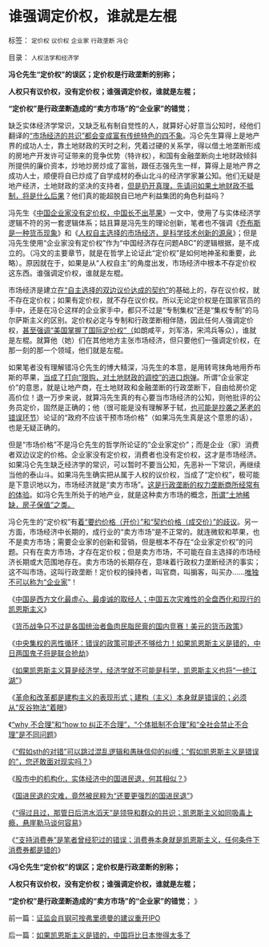 # 谁强调定价权，谁就是左棍

标签： `定价权` `议价权` `企业家` `行政垄断` `冯仑` 

目录： `人权法学和经济学`

**冯仑先生“定价权”的误区；定价权是行政垄断的别称；**

**人权只有议价权，没有定价权；谁强调定价权，谁就是左棍；**

**“定价权”是行政垄断造成的“卖方市场”的“企业家”的错觉**；



缺乏实体经济学常识，又缺乏私有制自觉性的人，就算好心好意当公知时，经他们翻译的[“市场经济的共识”都会变成富有传统特色的四不象](../../../2013/4/10/“得过且过，那管日后洪水滔天”是中国社会的共识；.md)。冯仑先生算得上是地产界的成功人士，靠土地财政的天时之利，凭着过硬的关系学，得以借土地垄断形成的房地产开发许可证带来的竞争优势（特许权），和国有金融垄断向土地财政倾斜所提供的廉价资本，炒地炒房炒成了富翁，跟任志强先生一样，算得上是地产界之成功人士，顺便将自已炒成了自学成材的泰山北斗的经济学家兼公知。他们无疑是地产经济，土地财政的坚决的支持者，[但是扔开真理，先请问如果土地财政不抵制，将是什么后果](%E7%9A%84%E5%98%B4%E5%B7%B4)？他们真的能超脱自已地产利益集团的角色利益吗？

冯先生《[中国企业家没有定价权，中国长不出苹果](http://fenglunfmn.i.sohu.com/blog/view/224544997.htm)》一文中，使用了与实体经济学逻辑不符的另一套逻辑体系；姑且算是冯先生的理论创新，笔者也不强调《[乔布斯是一种货币现象](../../../2011/9/1/乔布斯只是一种货币现象.md)》和《[人权自主选择的市场经济，是科学技术创新的源泉](../../../2011/11/19/（科学发明＝艺术创作）只有娱乐价值；公有制生产力更高.md)》；但是冯先生使用“企业家没有定价权”作为“中国经济存在问题ABC”的逻辑根据，是不成立的。（冯文的主要章节，就是在哲学上论证此“定价权”是如何地神圣和重要，此略）。原因就在于，如果是从“人权自主”的角度出发，市场经济中根本不存定价权这东西。谁强调定价权，谁就是左棍。

市场经济是建立[在“自主选择的双边议价达成的契约”](../../../2009/2/5/市场经济的自由交换原则不容争辩.md)的基础上的，存在议价权，就不存在定价权；如果有定价权，就不存在议价权。所以无论定价权是在国家官员的手中，还是在冯仑这样的企业家手中，都只不过是“专制集权”还是“集权专制”的马尔萨斯主义的区别。定价权必定与专制和行政垄断相伴随，因此任何人强调定价权，[甚至强调“美国掌握了国际定价权”（](../../../2012/5/24/人权有议价权，国际无定价权.md)如朗咸平，刘军洛，宋鸿兵等众），谁就是左棍。就算他（她）们在其他地方主张市场经济，但只要他们一强调定价权，在那一刻的那一个领域，他们就是左棍。

如果笔者没有理解错冯仑先生的博大精深，冯先生的本意，是用转弯抹角地用乔布斯的苹果，[当成了打向“限购，对土地财政的调控”的进口炮弹](../../../2013/2/25/限购是救炒房客！不要把自已炒成咸鱼！.md)。所谓“企业家定价”的意思，就是让地产商，在土地财政和金融垄断的行政垄断下，自由给房价定高价位！退一万步来说，就算冯先生真的有心要当市场经济的公知，则他批评的公务员定价，固然是正确的；他（很可能是没有理解茅于轼，[也可能是抄袭之茅老的错误环节](../../../2011/11/15/茅于轼限购侵犯论不成立，行政限购天经地义.md)）论证的“政府不应该干预市场价格”（如果冯先生真是这个意思的话），也是无疑正确的。

但是“市场价格”不是冯仑先生的哲学所论证的“企业家定价”；而是企业（家）消费者双边议定的价格。企业家没有定价权，消费者也没有定价权，这才是市场经济。如果冯仑先生缺乏经济学的常识，可以暂时不要当公知，先恶补一下常识，再继续当他的泰山斗。如果冯先生确实把从属于人权的议价权，当成了“定价权”，极可能是下意识地以为，市场经济就是“卖方市场”。[这是行政垄断的权力垄断商所经常有的体验](../../../2009/9/16/国民税负强度要算上行政垄断.md)。如冯仑先生所处于的地产业，就是这种卖方市场的概念，[所谓“土地稀缺，房子保值”之类。](../../../2007/8/28/房地产泡沫载不起中国经济今天对GDP的期望.md)

冯仑先生的“定价权”有[着“要约价格（开价）”和“契约价格（成交价）”的歧议](../../../2012/10/30/从钓鱼岛之义，了解西人对契约，要约，诚信的常识.md)。另一方面，市场经济中长期的，成行业的“卖方市场”是不正常的。就连微软和苹果，也不是卖方市场；需要企业家的创新和营销，但是根本不存在“企业家定价权”的问题。只有在卖方市场，才存在定价权；但是卖方市场，不可能在自主选择的市场经济长期或大范围地存在。卖方市场的长期存在，意味着行政权力垄断经济的事实；这不叫市场，这叫行政垄断！定价权的操持者，叫官商，叫掮客，叫买办……[唯独不可以称为“企业家](../../../2012/10/30/从钓鱼岛之义，了解西人对契约，要约，诚信的常识.md)”！



《[中国是西方文化最虚心、最虔诚的取经人；中国五次灾难性的全盘西化和现行的凯恩斯主义](../../../2013/4/3/中国是西方文化最狂热的取经人，五次灾难性的全盘西化.md)》

《[货币战争只不过是各国统治者鱼肉民脂民膏的国内竞赛！美元的货币政策](http://blog.sina.com.cn/s/articlelist_1630286790_0_1.html)》

《[中央集权的恶性循环：错误的政策可能还不够给力！如果凯恩斯主义是错的，中日两国鬼子将是联合抢劫](../../../2013/4/6/中央集权的恶性循环：错误的政策可能还不够给力！.md)》

《[如果凯恩斯主义算是经济学，经济学就不可能是科学，凯恩斯主义也将“一统江湖”](../../../2013/4/6/凯恩斯主义已经成为国际性特殊利益集团.md)》

《[革命和改革都是建构主义的表现形式；建构（主义）本身就是错误的；必须从“反谷物法”着眼](../../../2013/4/7/“革命推翻凯恩斯主义”的建构误区.md)》

《[“why
不合理”和“how to 纠正不合理”，“个体抵制不合理”和“全社会禁止不合理”是不同问题](../../../2013/4/7/预设革命前提的混帐“why&nbsp;&amp;&nbsp;HowTo”成为混蛋的Nuts：.md)》

《[“假如sth的对错”可以跳过混乱逻辑和愚昧信仰的纠缠；“假如凯恩斯主义是错误的”，您还敢面对现实吗？](../../../2013/4/7/假如扔开真理问假如……将是何等样的灾难？！.md)》

《[股市中的机构化，实体经济中的国进民退，何其相似？](../../../2013/4/8/股市中的机构化，实体经济中的国进民退，何其相似？.md)》

《[国进民退的灾难，竟然被民粹为“还要更强烈的国进民退”](../../../2013/4/9/民粹炒作“中石化退休活不下去”.md)》

《[“得过且过，那管日后洪水滔天”是领导和群众的共识；凯恩斯主义如同吸毒上瘾，悬崖勒马谈何容易](../../../2013/4/10/“得过且过，那管日后洪水滔天”是中国社会的共识；.md)》

《[“支持消费券”是笔者曾经犯过的错误；消费券本身就是凯恩斯主义，任何条件下消费券都是错的](../../../2013/4/10/“支持消费券”是笔者曾经犯过的错误.md)》

《**冯仑先生“定价权”的误区；定价权是行政垄断的别称；**

**人权只有议价权，没有定价权；谁强调定价权，谁就是左棍；**

**“定价权”是行政垄断造成的“卖方市场”的“企业家”的错觉**； 》

前一篇：[证监会肖钢可按弗里德曼的建议重开IPO](../../../2013/4/11/证监会肖钢可按弗里德曼的建议重开IPO.md)

后一篇：[如果凯恩斯主义是错的，中国将比日本惨得太多了](../../../2013/4/12/如果凯恩斯主义是错的，中国将比日本惨得太多了.md)